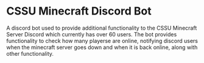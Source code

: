 # CSSU Minecraft Discord Bot

A discord bot used to provide additional functionality to the CSSU Minecraft Server Discord which currently has over 60 users. The bot provides functionality to check how many playerse are online, notifying discord users when the minecraft server goes down and when it is back online, along with other functionality.